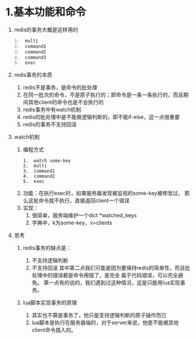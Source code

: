# 1.基本功能和命令
1.  redis的事务大概是这样用的
    ```markdown
    1.  multi
    2.  command1
    3.  command2
    4.  command3
    5.  exec
    ```

2.  redis事务的本质
    1.  redis不是事务，是命令的批处理
    2.  在同一批次的命令，不是原子执行的；即命令是一条一条执行的，而且期间其他client的命令也是不会执行的
    3.  redis事务中有watch机制
    4.  redis的批处理中是不能做逻辑判断的，即不能if-else，这一点很重要
    5.  redis的事务不支持回滚
    

3.  watch机制
    1.  编程方式
        ```text
        1.  watch some-key
        2.  multi
        3.  command1
        4.  command2
        5.  exec
        ```
    2.  功能：在执行exec时，如果服务器发现被监视的some-key被修改过，
        那么这批命令就不执行，直接返回client一个错误
    3.  实现：
        1.  很简单，服务端维护一个dict *watched_keys
        2.  字典中，k为some-key，v=clients

4.  思考
    1.  redis事务的缺点是：
        1.  不支持逻辑判断
        2.  不支持回滚
        其中第二点我们可能是因为要保持redis的简单性，而且批处理中的错误都是命令用错了，是完全
        属于代码错误，可以完全避免。
        第一点有的说的，我们遇到过这种情况，这是只能用lua实现事务。
    
    2.  lua脚本实现事务的原理
        1.  其实也不算是事务了，他只是支持逻辑判断的原子操作而已
        2.  lua脚本是执行在服务器端的，对于server来说，他是不能被其他client命令插入的。
        
